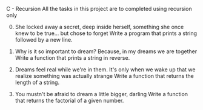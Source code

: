 C - Recursion
All the tasks in this project are to completed using recursion only

0. She locked away a secret, deep inside herself, something she once knew to be true... but chose to forget
Write a program that prints a string followed by a new line.

1. Why is it so important to dream? Because, in my dreams we are together
Write a function that prints a string in reverse.
2. Dreams feel real while we're in them. It's only when we wake up that we realize something was actually strange
Write a function that returns the length of a string.

3. You mustn't be afraid to dream a little bigger, darling
Write a function that returns the factorial of a given number.
